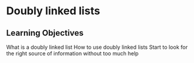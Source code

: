 # Doubly linked lists

## Learning Objectives
What is a doubly linked list
How to use doubly linked lists
Start to look for the right source of information without too much help
